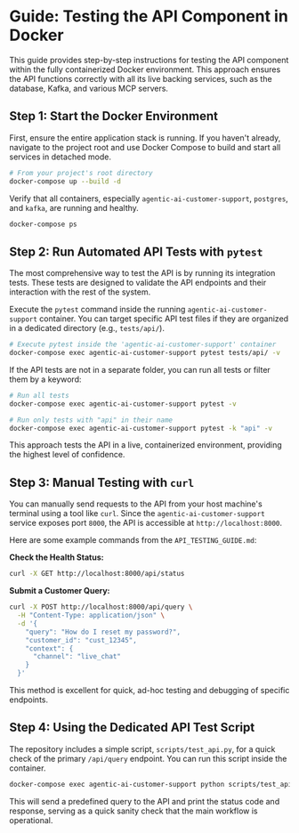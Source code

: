 # Guide: Testing the API Component in Docker

This guide provides step-by-step instructions for testing the API component within the fully containerized Docker environment. This approach ensures the API functions correctly with all its live backing services, such as the database, Kafka, and various MCP servers.

## Step 1: Start the Docker Environment

First, ensure the entire application stack is running. If you haven't already, navigate to the project root and use Docker Compose to build and start all services in detached mode.

```bash
# From your project's root directory
docker-compose up --build -d
```

Verify that all containers, especially `agentic-ai-customer-support`, `postgres`, and `kafka`, are running and healthy.

```bash
docker-compose ps
```

## Step 2: Run Automated API Tests with `pytest`

The most comprehensive way to test the API is by running its integration tests. These tests are designed to validate the API endpoints and their interaction with the rest of the system.

Execute the `pytest` command inside the running `agentic-ai-customer-support` container. You can target specific API test files if they are organized in a dedicated directory (e.g., `tests/api/`).

```bash
# Execute pytest inside the 'agentic-ai-customer-support' container
docker-compose exec agentic-ai-customer-support pytest tests/api/ -v
```

If the API tests are not in a separate folder, you can run all tests or filter them by a keyword:

```bash
# Run all tests
docker-compose exec agentic-ai-customer-support pytest -v

# Run only tests with "api" in their name
docker-compose exec agentic-ai-customer-support pytest -k "api" -v
```

This approach tests the API in a live, containerized environment, providing the highest level of confidence.

## Step 3: Manual Testing with `curl`

You can manually send requests to the API from your host machine's terminal using a tool like `curl`. Since the `agentic-ai-customer-support` service exposes port `8000`, the API is accessible at `http://localhost:8000`.

Here are some example commands from the `API_TESTING_GUIDE.md`:

**Check the Health Status:**

```bash
curl -X GET http://localhost:8000/api/status
```

**Submit a Customer Query:**

```bash
curl -X POST http://localhost:8000/api/query \
  -H "Content-Type: application/json" \
  -d '{
    "query": "How do I reset my password?",
    "customer_id": "cust_12345",
    "context": {
      "channel": "live_chat"
    }
  }'
```

This method is excellent for quick, ad-hoc testing and debugging of specific endpoints.

## Step 4: Using the Dedicated API Test Script

The repository includes a simple script, `scripts/test_api.py`, for a quick check of the primary `/api/query` endpoint. You can run this script inside the container.

```bash
docker-compose exec agentic-ai-customer-support python scripts/test_api.py
```

This will send a predefined query to the API and print the status code and response, serving as a quick sanity check that the main workflow is operational.